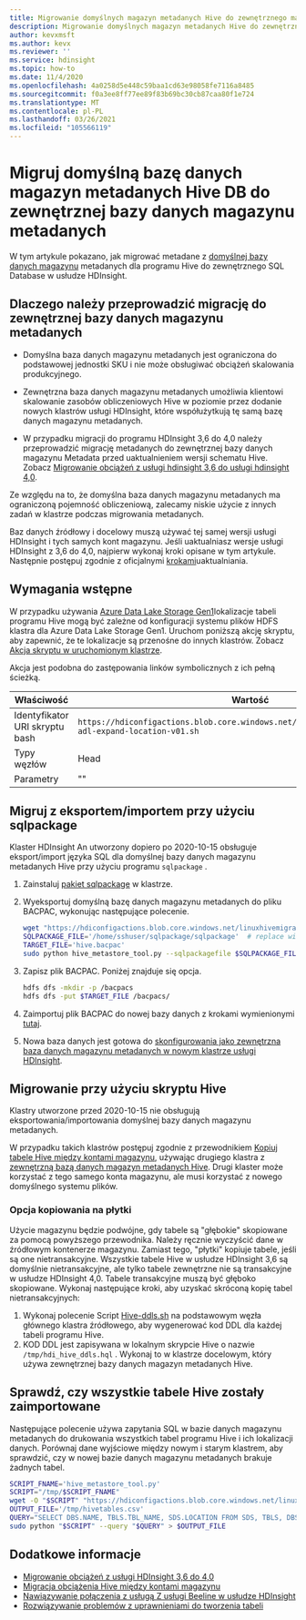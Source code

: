 ```yaml
---
title: Migrowanie domyślnych magazyn metadanych Hive do zewnętrznego magazynu metadanych w usłudze Azure HDInsight
description: Migrowanie domyślnych magazyn metadanych Hive do zewnętrznego magazynu metadanych w usłudze Azure HDInsight
author: kevxmsft
ms.author: kevx
ms.reviewer: ''
ms.service: hdinsight
ms.topic: how-to
ms.date: 11/4/2020
ms.openlocfilehash: 4a0258d5e448c59baa1cd63e98058fe7116a8485
ms.sourcegitcommit: f0a3ee8ff77ee89f83b69bc30cb87caa80f1e724
ms.translationtype: MT
ms.contentlocale: pl-PL
ms.lasthandoff: 03/26/2021
ms.locfileid: "105566119"
---
```

# <a name="migrate-default-hive-metastore-db-to-external-metastore-db"></a>Migruj domyślną bazę danych magazyn metadanych Hive DB do zewnętrznej bazy danych magazynu metadanych

W tym artykule pokazano, jak migrować metadane z [domyślnej bazy danych magazynu](../hdinsight-use-external-metadata-stores.md#default-metastore) metadanych dla programu Hive do zewnętrznego SQL Database w usłudze HDInsight. 

## <a name="why-migrate-to-external-metastore-db"></a>Dlaczego należy przeprowadzić migrację do zewnętrznej bazy danych magazynu metadanych

* Domyślna baza danych magazynu metadanych jest ograniczona do podstawowej jednostki SKU i nie może obsługiwać obciążeń skalowania produkcyjnego.

* Zewnętrzna baza danych magazynu metadanych umożliwia klientowi skalowanie zasobów obliczeniowych Hive w poziomie przez dodanie nowych klastrów usługi HDInsight, które współużytkują tę samą bazę danych magazynu metadanych.

* W przypadku migracji do programu HDInsight 3,6 do 4,0 należy przeprowadzić migrację metadanych do zewnętrznej bazy danych magazynu Metadata przed uaktualnieniem wersji schematu Hive. Zobacz [Migrowanie obciążeń z usługi hdinsight 3,6 do usługi hdinsight 4,0](./apache-hive-migrate-workloads.md).

Ze względu na to, że domyślna baza danych magazynu metadanych ma ograniczoną pojemność obliczeniową, zalecamy niskie użycie z innych zadań w klastrze podczas migrowania metadanych.

Baz danych źródłowy i docelowy muszą używać tej samej wersji usługi HDInsight i tych samych kont magazynu. Jeśli uaktualniasz wersje usługi HDInsight z 3,6 do 4,0, najpierw wykonaj kroki opisane w tym artykule. Następnie postępuj zgodnie z oficjalnymi [krokami](./apache-hive-migrate-workloads.md)uaktualniania.

## <a name="prerequisites"></a>Wymagania wstępne

W przypadku używania [Azure Data Lake Storage Gen1](../overview-data-lake-storage-gen1.md)lokalizacje tabeli programu Hive mogą być zależne od konfiguracji systemu plików HDFS klastra dla Azure Data Lake Storage Gen1. Uruchom poniższą akcję skryptu, aby zapewnić, że te lokalizacje są przenośne do innych klastrów. Zobacz [Akcja skryptu w uruchomionym klastrze](../hdinsight-hadoop-customize-cluster-linux.md#script-action-to-a-running-cluster).

Akcja jest podobna do zastępowania linków symbolicznych z ich pełną ścieżką.

|Właściwość | Wartość |
|---|---|
|Identyfikator URI skryptu bash|`https://hdiconfigactions.blob.core.windows.net/linuxhivemigrationv01/hive-adl-expand-location-v01.sh`|
|Typy węzłów|Head|
|Parametry|""|

## <a name="migrate-with-exportimport-using-sqlpackage"></a>Migruj z eksportem/importem przy użyciu sqlpackage

Klaster HDInsight An utworzony dopiero po 2020-10-15 obsługuje eksport/import języka SQL dla domyślnej bazy danych magazynu metadanych Hive przy użyciu programu `sqlpackage` .

1. Zainstaluj [pakiet sqlpackage](/sql/tools/sqlpackage-download#get-sqlpackage-net-core-for-linux) w klastrze.

2. Wyeksportuj domyślną bazę danych magazynu metadanych do pliku BACPAC, wykonując następujące polecenie.

    ```bash
    wget "https://hdiconfigactions.blob.core.windows.net/linuxhivemigrationv01/hive_metastore_tool.py"
    SQLPACKAGE_FILE='/home/sshuser/sqlpackage/sqlpackage'  # replace with sqlpackage location
    TARGET_FILE='hive.bacpac'
    sudo python hive_metastore_tool.py --sqlpackagefile $SQLPACKAGE_FILE --targetfile $TARGET_FILE
    ```

3. Zapisz plik BACPAC. Poniżej znajduje się opcja.

    ```bash
    hdfs dfs -mkdir -p /bacpacs
    hdfs dfs -put $TARGET_FILE /bacpacs/
    ```

4. Zaimportuj plik BACPAC do nowej bazy danych z krokami wymienionymi [tutaj](../../azure-sql/database/database-import.md).

5. Nowa baza danych jest gotowa do [skonfigurowania jako zewnętrzna baza danych magazynu metadanych w nowym klastrze usługi HDInsight](../hdinsight-use-external-metadata-stores.md#select-a-custom-metastore-during-cluster-creation).

## <a name="migrate-using-hive-script"></a>Migrowanie przy użyciu skryptu Hive

Klastry utworzone przed 2020-10-15 nie obsługują eksportowania/importowania domyślnej bazy danych magazynu metadanych.

W przypadku takich klastrów postępuj zgodnie z przewodnikiem [Kopiuj tabele Hive między kontami magazynu](./hive-migration-across-storage-accounts.md), używając drugiego klastra z [zewnętrzną bazą danych magazyn metadanych Hive](../hdinsight-use-external-metadata-stores.md#select-a-custom-metastore-during-cluster-creation). Drugi klaster może korzystać z tego samego konta magazynu, ale musi korzystać z nowego domyślnego systemu plików.

### <a name="option-to-shallow-copy"></a>Opcja kopiowania na płytki
Użycie magazynu będzie podwójne, gdy tabele są "głębokie" skopiowane za pomocą powyższego przewodnika. Należy ręcznie wyczyścić dane w źródłowym kontenerze magazynu.
Zamiast tego, "płytki" kopiuje tabele, jeśli są one nietransakcyjne. Wszystkie tabele Hive w usłudze HDInsight 3,6 są domyślnie nietransakcyjne, ale tylko tabele zewnętrzne nie są transakcyjne w usłudze HDInsight 4,0. Tabele transakcyjne muszą być głęboko skopiowane. Wykonaj następujące kroki, aby uzyskać skróconą kopię tabel nietransakcyjnych:

1. Wykonaj polecenie Script [Hive-ddls.sh](https://hdiconfigactions.blob.core.windows.net/linuxhivemigrationv01/hive-ddls.sh) na podstawowym węzła głównego klastra źródłowego, aby wygenerować kod DDL dla każdej tabeli programu Hive.
2. KOD DDL jest zapisywana w lokalnym skrypcie Hive o nazwie `/tmp/hdi_hive_ddls.hql` . Wykonaj to w klastrze docelowym, który używa zewnętrznej bazy danych magazyn metadanych Hive.

## <a name="verify-that-all-hive-tables-are-imported"></a>Sprawdź, czy wszystkie tabele Hive zostały zaimportowane

Następujące polecenie używa zapytania SQL w bazie danych magazynu metadanych do drukowania wszystkich tabel programu Hive i ich lokalizacji danych. Porównaj dane wyjściowe między nowym i starym klastrem, aby sprawdzić, czy w nowej bazie danych magazynu metadanych brakuje żadnych tabel.

```bash
SCRIPT_FNAME='hive_metastore_tool.py'
SCRIPT="/tmp/$SCRIPT_FNAME"
wget -O "$SCRIPT" "https://hdiconfigactions.blob.core.windows.net/linuxhivemigrationv01/$SCRIPT_FNAME"
OUTPUT_FILE='/tmp/hivetables.csv'
QUERY="SELECT DBS.NAME, TBLS.TBL_NAME, SDS.LOCATION FROM SDS, TBLS, DBS WHERE TBLS.SD_ID = SDS.SD_ID AND TBLS.DB_ID = DBS.DB_ID ORDER BY DBS.NAME, TBLS.TBL_NAME ASC;"
sudo python "$SCRIPT" --query "$QUERY" > $OUTPUT_FILE
```

## <a name="further-reading"></a>Dodatkowe informacje

* [Migrowanie obciążeń z usługi HDInsight 3,6 do 4,0](./apache-hive-migrate-workloads.md)
* [Migracja obciążenia Hive między kontami magazynu](./hive-migration-across-storage-accounts.md)
* [Nawiązywanie połączenia z usługą Z usługi Beeline w usłudze HDInsight](../hadoop/connect-install-beeline.md)
* [Rozwiązywanie problemów z uprawnieniami do tworzenia tabeli](./interactive-query-troubleshoot-permission-error-create-table.md)